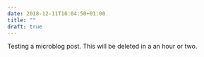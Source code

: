 ```yaml
---
date: 2018-12-11T16:04:50+01:00
title: ""
draft: true
---
```


Testing a microblog post. This will be deleted in a an hour or two.